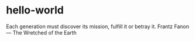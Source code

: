 # hello-world
Each generation must discover its mission, fulfill it or betray it.
Frantz Fanon — The Wretched of the Earth
